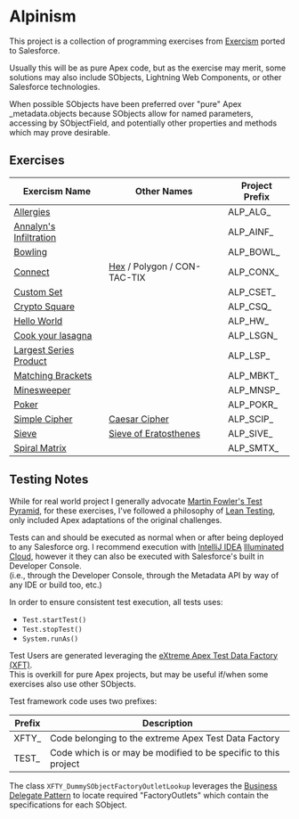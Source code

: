 # Alpinism

This project is a collection of programming exercises from [Exercism](https://exercism.io/) ported to Salesforce.

Usually this will be as pure Apex code, but as the exercise may merit, some solutions may also include SObjects,
Lightning Web Components, or other Salesforce technologies.

When possible SObjects have been preferred over "pure" Apex _metadata.objects because SObjects allow for named parameters,
accessing by SObjectField, and potentially other properties and methods which may prove desirable.


## Exercises

| Exercism Name | Other Names | Project Prefix |
|---------------|-------------|----------------|
| [Allergies](https://exercism.org/tracks/elixir/exercises/allergies) | | ALP_ALG_ |
| [Annalyn's Infiltration](https://exercism.org/tracks/java/exercises/annalyns-infiltration) | | ALP_AINF_ |
| [Bowling](https://exercism.org/tracks/elixir/exercises/bowling) | | ALP_BOWL_ |
| [Connect](https://exercism.org/tracks/elixir/exercises/connect) | [Hex](https://en.wikipedia.org/wiki/Hex_%28board_game%29) / Polygon / CON-TAC-TIX | ALP_CONX_ |
| [Custom Set](https://exercism.org/tracks/elixir/exercises/custom-set) |   | ALP_CSET_ |
| [Crypto Square](https://exercism.org/tracks/elixir/exercises/crypto-square) | | ALP_CSQ_ |
| [Hello World](https://exercism.org/tracks/java/exercises/hello-world) | | ALP_HW_ |
| [Cook your lasagna](https://exercism.org/tracks/java/exercises/lasagna) | | ALP_LSGN_ |
| [Largest Series Product](https://exercism.org/tracks/elixir/exercises/largest-series-product) | | ALP_LSP_ |
| [Matching Brackets](https://exercism.org/tracks/scala/exercises/matching-brackets) | | ALP_MBKT_ |
| [Minesweeper](https://exercism.org/tracks/scala/exercises/minesweeper) | | ALP_MNSP_ |
| [Poker](https://exercism.org/tracks/elixir/exercises/poker) | | ALP_POKR_ |
| [Simple Cipher](https://exercism.org/tracks/elixir/exercises/simple-cipher) | [Caesar Cipher](https://en.wikipedia.org/wiki/Caesar_cipher) | ALP_SCIP_ |
| [Sieve](https://exercism.org/tracks/elixir/exercises/sieve) | [Sieve of Eratosthenes](https://en.wikipedia.org/wiki/Sieve_of_Eratosthenes) | ALP_SIVE_ |
| [Spiral Matrix](https://exercism.org/tracks/elixir/exercises/spiral-matrix) | | ALP_SMTX_ |

## Testing Notes

While for real world project I generally advocate [Martin Fowler's Test Pyramid](https://martinfowler.com/articles/practical-test-pyramid.html),
for these exercises, I've followed a philosophy of [Lean Testing](https://medium.com/@AWGHodder/lean-testing-f900b5a7e82e),
only included Apex adaptations of the original challenges.  

Tests can and should be executed as normal when or after being deployed to any Salesforce org.
I recommend execution with [IntelliJ IDEA](https://www.jetbrains.com/idea/) [Illuminated Cloud](http://www.illuminatedcloud.com/),
however it they can also be executed with Salesforce's built in Developer Console.  
(i.e., through the Developer Console, through the Metadata API by way of any IDE or build too, etc.) 

In order to ensure consistent test execution, all tests uses:
* `Test.startTest()`
* `Test.stopTest()`
* `System.runAs()`

Test Users are generated leveraging the [eXtreme Apex Test Data Factory (XFT)](https://github.com/nilvon9wo/ExtremeApexTestDataFactory).  
This is overkill for pure Apex projects, but may be useful if/when some exercises also use other SObjects.

Test framework code uses two prefixes:

| Prefix | Description                                                     |
|--------|-----------------------------------------------------------------|
| XFTY_  | Code belonging to the extreme Apex Test Data Factory            |
| TEST_  | Code which is or may be modified to be specific to this project |

The class `XFTY_DummySObjectFactoryOutletLookup` leverages the [Business Delegate Pattern](https://www.tutorialspoint.com/design_pattern/business_delegate_pattern.htm) to
locate required "FactoryOutlets" which contain the specifications for each SObject. 

 